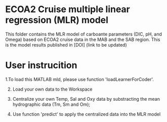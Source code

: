 # ECOA2 Cruise multiple linear regression (MLR) model
 This folder contains the MLR model of carboante parameters (DIC, pH, and Omega) based on ECOA2 cruise data in the MAB and the SAB region.
 This is the model results published in [DOI] (link to be updated)
 
 # User instrucition
 1.To load this MATLAB mld, please use function 'loadLearnerForCoder'.
 
 2. Load your own data to the Workspace
 
 3. Centralize your own Temp, Sal and Oxy data by substracting the mean hydrographic data (Tm, Sm and Om);
 
 4. Use function 'predict' to apply the centralized data into the MLR model

